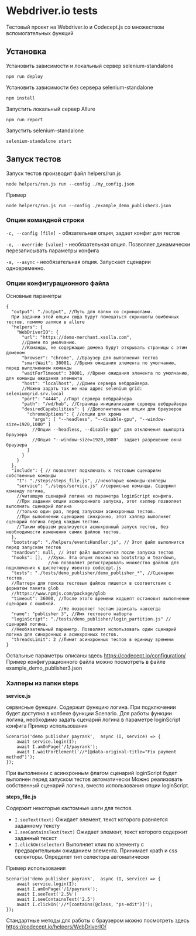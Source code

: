 # Webdriver.io tests

Тестовый проект на Webdriver.io и Codecept.js со множеством вспомогательных функций

## Установка

Установить зависимости и локальный сервер selenium-standalone 
```
npm run deploy
```

Установить зависимости без сервера selenium-standalone 
```
npm install
```

Запустить локальный сервер Allure
```
npm run report
```

Запустить selenium-standalone
```
selenium-standalone start
```

## Запуск тестов

Запуск тестов производит файл helpers/run.js
```
node helpers/run.js run --config ./my_config.json
```

Пример
```
node helpers/run.js run --config ./example_demo_publisher3.json
```
### Опции командной строки
```-c, --config [file] ```- обязательная опция, задает конфиг для тестов

```-o, --override [value]``` - необязательная опция. Позволяет динамически перезаписывать параметры конфига

```-a, --async``` - необязательная опция. Запускает сценарии одновременно.

### Опции конфигурационного файла

Основные параметры
```
{
  "output": "./output", //Путь для папки со скриншотами. 
  При задании этой опции сюда будут помещаться скриншоты ошибочных тестов, помимо записи в allure
  "helpers": {
    "WebDriverIO": {
      "url": "https://demo-merchant.xsolla.com", 
      //Домен по умолчанию. 
      //Команды, не содержащие домена будут открывать страницы с этим доменом
      "browser": "chrome", //Браузер для выполнения тестов
      "smartWait": 30001, //Время ожидания элемента по умолчанию, перед выполнением команды 
      "waitForTimeout": 30001, //Время ожидания элемента по умолчанию, для команды ожидания элемента
      "host": "localhost", //Домен сервера вебдрайвера. 
      //Можно задать так же наш адрес selenium grid: seleniumgrid.srv.local
      "port": "4444", //Порт сервера вебдрайвера
      "path": "/wd/hub", //Страница инициализации сервера вебдрайвера
      "desiredCapabilities": { //Дополнительные опции для браузеров
        "chromeOptions": { //опции для хрома
          "args": [ "--headless", "--disable-gpu", "--window-size=1920,1080" ] 
          //Опции --headless, --disable-gpu" для отключения вьюпорта браузера
          //Опция "--window-size=1920,1080"  задает разрешение окна браузера
        }
      }
    }
  },
  "include": { // позволяет подключать к тестовым сценариям собственные команды
    "I": "./steps/steps_file.js", //некоторые команды-хэлперы
    "service": "./steps/service.js" //сервисные команды. Содержит команду логина, 
    //читающую сценарий логина из параметра loginScript конфига.
    //При задании опции асинхронного запуска, этот хэлпер позволяет выполнять сценарий логина 
    //только один раз, перед запуском асинхронных тестов.
    //При выполнении сценариев синхронно, этот хэлпер выполняет сценарий логина перед каждым тестом.
    //Таким образом реализуется асинхронный запуск тестов, без необходимости изменения самих файлов тестов.
  },
  "bootstrap": "./helpers/eventsHandler.js", // Этот файл выполнится перед запуском тестов
  "teardown": null, // Этот файл выполнится после запуска тестов
  "hooks": [],  //Хуки. Эта опция похожа на bootstrap и teardown, 
                //но позволяет регистрировать множество файлов для подключения к диспетчеру ивентов codecept.js
  "tests": "./tests/demo_publisher/demo_publisher_*", //Сценарии тестов. 
  //Паттерн для поиска тестовых файлов пишется в соответствии с форматом пакета glob 
  //https://www.npmjs.com/package/glob
  "timeout": 36000, //После этого времени кодцепт остановит выполнение сценария с ошибкой. 
                    //Не позволяет тестам зависать навсегда 
  "name": "publisher 3", //Имя тестового наборта
  "loginScript": "./tests/demo_publisher/login_partition.js" //сценарий логина. 
  //Необязательный параметр. Позволяет использовать один сценарий логина для синхронных и асинхронных тестов.
  "threadsLimit": 2 //Лимит асинхронных тестов в единицу времени
}
```

Остальные параметры описаны здесь https://codecept.io/configuration/
Пример конфигурационного файла можно посмотреть в файле example_demo_publisher3.json

### Хэлперы из папки steps

**service.js**

сервисные функции. Содержит функцию логина. 
При подключении будет доступна в колбеке функции Scenario. 
Для работы функции логина, необходимо задать сценарий логина в параметре loginScript конфига
Пример использования

```
Scenario('demo publisher payrank',  async (I, service) => {
    await service.login(I);
    await I.amOnPage('/1/payrank');
    await I.waitForElement('//*[@data-original-title="Fix payment method"]');
});
```

При выполнении с асинхронным флагом сценарий loginScript будет выполнен перед запуском тестов автоматически
Можно реализовать собственный сценарий логина, вместо использования опции loginScript.

**steps_file.js**

Содержит некоторые кастомные шаги для тестов. 

* ```I.seeText(text)``` Ожидает элемент, текст которого равняется заданному тексту
* ```I.seeContainsText(text)``` Ожидает элемент, текст которого содержит заданный тескст
* ```I.clickOn(selector)``` Выполняет клик по элементу с предварительным ожиданием элемента. Принимает xpath и css селекторы. Определет тип селектора автоматически

Пример использования
```
Scenario('demo publisher payrank',  async (I, service) => {
    await service.login(I);
    await I.amOnPage('/1/payrank');
    await I.seeText('2.5%')
    await I.seeContainsText('2.5')
    await I.clickOn('//*[contains(@class, "ps-edit")]');
});
```

Стандартные методы для работы с браузером можно посмотреть здесь https://codecept.io/helpers/WebDriverIO/